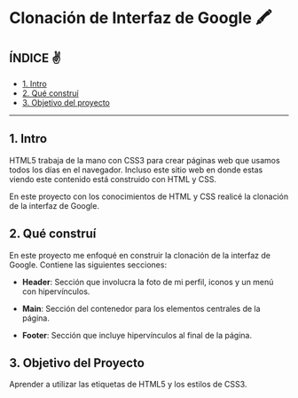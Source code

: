 # Clonación de Interfaz de Google 🖍

## ÍNDICE ✌
* [1. Intro](https://github.com/Salmailc/googleclon/blob/main/README.md#1-intro)
* [2. Qué construí](https://github.com/Salmailc/googleclon/blob/main/README.md#2-qu%C3%A9-constru%C3%AD)
* [3. Objetivo del proyecto](https://github.com/Salmailc/googleclon/blob/main/README.md#objetivo-del-proyecto)

****
## 1. Intro
HTML5 trabaja de la mano con CSS3 para crear páginas web que usamos todos los días en el navegador. Incluso este sitio web en donde estas viendo este contenido está construido con HTML y CSS.

En este proyecto con los conocimientos de HTML y CSS realicé la clonación de la interfaz de Google.

## 2. Qué construí
En este proyecto me enfoqué en construir la clonación de la interfaz de Google. Contiene las siguientes secciones:

* **Header**: Sección que involucra la foto de mi perfil, iconos y un menú con hipervínculos.

* **Main**: Sección del contenedor para los elementos centrales de la página.

* **Footer**: Sección que incluye hipervínculos al final de la página.

## 3. Objetivo del Proyecto
Aprender a utilizar las etiquetas de HTML5 y los estilos de CSS3.
